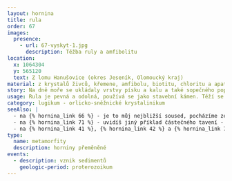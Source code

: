 ```yaml
---
layout: hornina
title: rula
order: 67
images:
  presence:
    - url: 67-vyskyt-1.jpg
      description: Těžba ruly a amfibolitu
location:
  x: 1064304
  y: 565120
  text: Z lomu Hanušovice (okres Jeseník, Olomoucký kraj)
material: z krystalů živců, křemene, amfibolu, biotitu, chloritu a apatitu
story: Na dně moře se ukládaly vrstvy písku a kalu a také sopečného popela z blízkých vulkánů. Pozdějí nastalo vrásnění, které zatlačilo vrstvy sedimentů hluboko pod povrch Země, kde je vysoká teplota a velký tlak. Hornina se novým podmínkám přizpůsobila - změnilo se její minerální složení a struktura - vznikla pararula. Do blízkosti pararuly pronikla žhavá  tělesa hlubinných vyvřelin, která složení pararul také ovlivnila a způsobila jejich částečné natavení. 
usage: Rula je pevná a odolná, používá se jako stavební kámen. Těží se v lomu, drtí se na menší kousky, které se pak třídí podle velikosti. Přidává se do betonových a asfaltových směsí pro stavební účely. 
category: lugikum - orlicko-sněžnické krystalinikum
seeAlso: |
  - na {% hornina_link 66 %} - je to můj nejbližší soused, pocházíme ze stejného lomu a máme společnou historii; rozdíl mezi námi je v tom, že já jsem byl původně sedimentem a on vyvřelinou
  - na {% hornina_link 71 %} - uvidíš jiný příklad částečného tavení - migmatitizace pararuly
  - na {% hornina_link 41 %}, {% hornina_link 42 %} a {% hornina_link 75 %} - tak nějak jsem,  asi mohl vypadat, předtím, než jsem prošel metamorfózou
type:
  name: metamorfity
  description: horniny přeměněné
events:
  - description: vznik sedimentů
    geologic-period: proterozoikum
---
```



